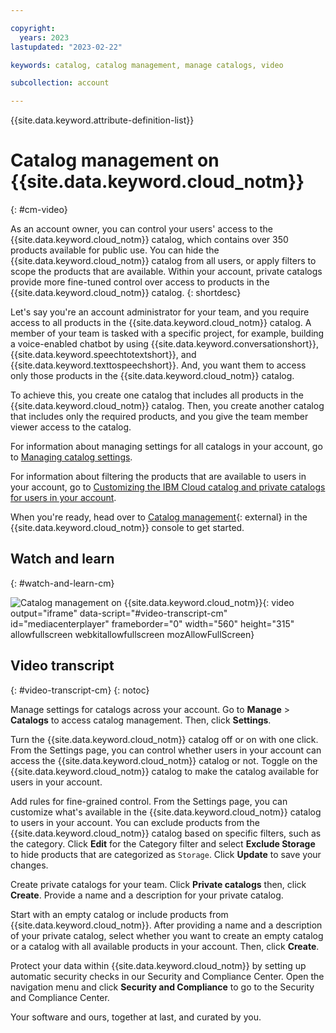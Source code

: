 ```yaml
---

copyright:
  years: 2023
lastupdated: "2023-02-22"

keywords: catalog, catalog management, manage catalogs, video

subcollection: account

---
```


{{site.data.keyword.attribute-definition-list}}


# Catalog management on {{site.data.keyword.cloud_notm}}
{: #cm-video}

As an account owner, you can control your users' access to the {{site.data.keyword.cloud_notm}} catalog, which contains over 350 products available for public use. You can hide the {{site.data.keyword.cloud_notm}} catalog from all users, or apply filters to scope the products that are available. Within your account, private catalogs provide more fine-tuned control over access to products in the {{site.data.keyword.cloud_notm}} catalog.
{: shortdesc}

Let's say you're an account administrator for your team, and you require access to all products in the {{site.data.keyword.cloud_notm}} catalog. A member of your team is tasked with a specific project, for example, building a voice-enabled chatbot by using {{site.data.keyword.conversationshort}}, {{site.data.keyword.speechtotextshort}}, and {{site.data.keyword.texttospeechshort}}. And, you want them to access only those products in the {{site.data.keyword.cloud_notm}} catalog.

To achieve this, you create one catalog that includes all products in the {{site.data.keyword.cloud_notm}} catalog. Then, you create another catalog that includes only the required products, and you give the team member viewer access to the catalog.

For information about managing settings for all catalogs in your account, go to [Managing catalog settings](/docs/account?topic=account-filter-account&interface=ui).

For information about filtering the products that are available to users in your account, go to [Customizing the IBM Cloud catalog and private catalogs for users in your account](/docs/account?topic=account-restrict-by-user&interface=ui).

When you're ready, head over to [Catalog management](/content-mgmt/overview){: external} in the {{site.data.keyword.cloud_notm}} console to get started.

## Watch and learn
{: #watch-and-learn-cm}

![Catalog management on {{site.data.keyword.cloud_notm}}](https://www.kaltura.com/p/1773841/sp/177384100/embedIframeJs/uiconf_id/27941801/partner_id/1773841?iframeembed=true&entry_id=1_i5c2d4fx){: video output="iframe" data-script="#video-transcript-cm" id="mediacenterplayer" frameborder="0" width="560" height="315" allowfullscreen webkitallowfullscreen mozAllowFullScreen}

## Video transcript
{: #video-transcript-cm}
{: notoc}

Manage settings for catalogs across your account. Go to **Manage** > **Catalogs** to access catalog management. Then, click **Settings**.

Turn the {{site.data.keyword.cloud_notm}} catalog off or on with one click. From the Settings page, you can control whether users in your account can access the {{site.data.keyword.cloud_notm}} catalog or not. Toggle on the {{site.data.keyword.cloud_notm}} catalog to make the catalog available for users in your account.

Add rules for fine-grained control. From the Settings page, you can customize what's available in the {{site.data.keyword.cloud_notm}} catalog to users in your account. You can exclude products from the {{site.data.keyword.cloud_notm}} catalog based on specific filters, such as the category. Click **Edit** for the Category filter and select **Exclude Storage** to hide products that are categorized as `Storage`. Click **Update** to save your changes.

Create private catalogs for your team. Click **Private catalogs** then, click **Create**. Provide a name and a description for your private catalog.

Start with an empty catalog or include products from {{site.data.keyword.cloud_notm}}. After providing a name and a description of your private catalog, select whether you want to create an empty catalog or a catalog with all available products in your account. Then, click **Create**.

Protect your data within {{site.data.keyword.cloud_notm}} by setting up automatic security checks in our Security and Compliance Center. Open the navigation menu and click **Security and Compliance** to go to the Security and Compliance Center.

Your software and ours, together at last, and curated by you.

